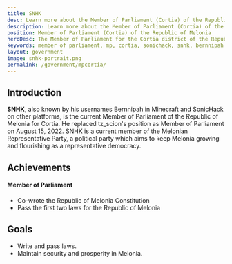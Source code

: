 ```yaml
---
title: SNHK
desc: Learn more about the Member of Parliament (Cortia) of the Republic of Melonia, SNHK.
description: Learn more about the Member of Parliament (Cortia) of the Republic of Melonia, SNHK.
position: Member of Parliament (Cortia) of the Republic of Melonia
heroDesc: The Member of Parliament for the Cortia district of the Republic of Melonia.
keywords: member of parliament, mp, cortia, sonichack, snhk, bernnipah
layout: government
image: snhk-portrait.png
permalink: /government/mpcortia/
---
```


## Introduction
**SNHK**, also known by his usernames Bernnipah in Minecraft and SonicHack on other platforms, is the current Member of Parliament of the Republic of Melonia for Cortia. He replaced tz_scion's position as Member of Parliament on August 15, 2022. SNHK is a current member of the Melonian Representative Party, a political party which aims to keep Melonia growing and flourishing as a representative democracy.

## Achievements

#### Member of Parliament
- Co-wrote the Republic of Melonia Constitution
- Pass the first two laws for the Republic of Melonia

## Goals
- Write and pass laws.
- Maintain security and prosperity in Melonia.
